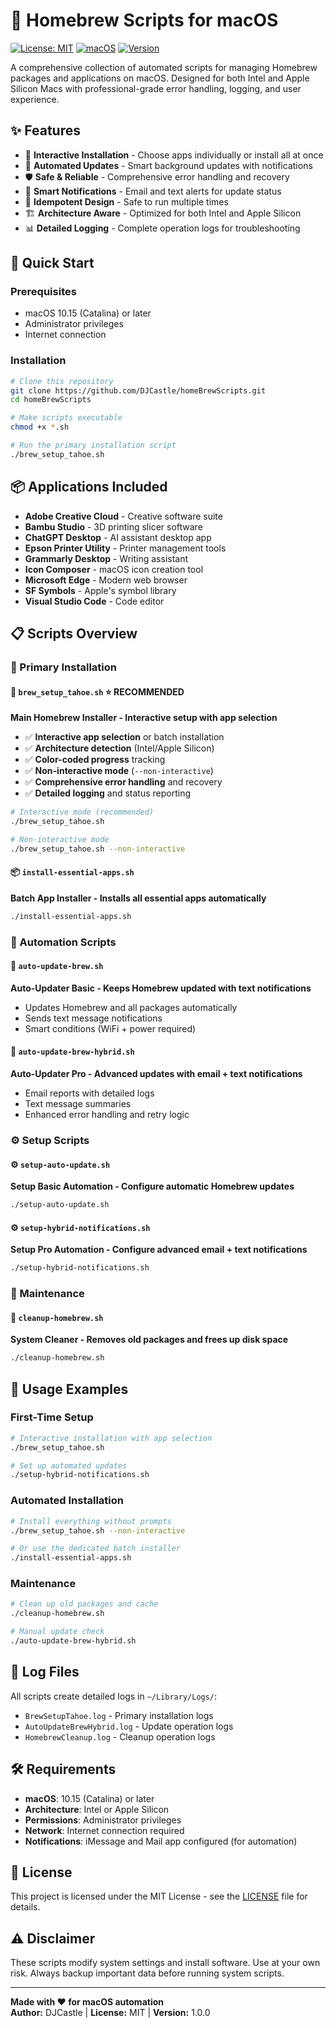 # 🍺 Homebrew Scripts for macOS

[![License: MIT](https://img.shields.io/badge/License-MIT-yellow.svg)](https://opensource.org/licenses/MIT)
[![macOS](https://img.shields.io/badge/macOS-10.15%2B-blue.svg)](https://www.apple.com/macos/)
[![Version](https://img.shields.io/badge/version-1.0.0-green.svg)](https://github.com/DJCastle/homeBrewScripts/releases)

A comprehensive collection of automated scripts for managing Homebrew packages and applications on macOS. Designed for both Intel and Apple Silicon Macs with professional-grade error handling, logging, and user experience.

## ✨ Features

- 🎯 **Interactive Installation** - Choose apps individually or install all at once
- 🤖 **Automated Updates** - Smart background updates with notifications
- 🛡️ **Safe & Reliable** - Comprehensive error handling and recovery
- 📱 **Smart Notifications** - Email and text alerts for update status
- 🔄 **Idempotent Design** - Safe to run multiple times
- 🏗️ **Architecture Aware** - Optimized for both Intel and Apple Silicon
- 📊 **Detailed Logging** - Complete operation logs for troubleshooting

## 🚀 Quick Start

### Prerequisites

- macOS 10.15 (Catalina) or later
- Administrator privileges
- Internet connection

### Installation

```bash
# Clone this repository
git clone https://github.com/DJCastle/homeBrewScripts.git
cd homeBrewScripts

# Make scripts executable
chmod +x *.sh

# Run the primary installation script
./brew_setup_tahoe.sh
```

## 📦 Applications Included

- **Adobe Creative Cloud** - Creative software suite
- **Bambu Studio** - 3D printing slicer software
- **ChatGPT Desktop** - AI assistant desktop app
- **Epson Printer Utility** - Printer management tools
- **Grammarly Desktop** - Writing assistant
- **Icon Composer** - macOS icon creation tool
- **Microsoft Edge** - Modern web browser
- **SF Symbols** - Apple's symbol library
- **Visual Studio Code** - Code editor

## 📋 Scripts Overview

### 🎯 Primary Installation

#### 🍺 `brew_setup_tahoe.sh` ⭐ **RECOMMENDED**

**Main Homebrew Installer - Interactive setup with app selection**

- ✅ **Interactive app selection** or batch installation
- ✅ **Architecture detection** (Intel/Apple Silicon)
- ✅ **Color-coded progress** tracking
- ✅ **Non-interactive mode** (`--non-interactive`)
- ✅ **Comprehensive error handling** and recovery
- ✅ **Detailed logging** and status reporting

```bash
# Interactive mode (recommended)
./brew_setup_tahoe.sh

# Non-interactive mode
./brew_setup_tahoe.sh --non-interactive
```

#### 📦 `install-essential-apps.sh`

**Batch App Installer - Installs all essential apps automatically**

```bash
./install-essential-apps.sh
```

### 🤖 Automation Scripts

#### 🤖 `auto-update-brew.sh`

**Auto-Updater Basic - Keeps Homebrew updated with text notifications**

- Updates Homebrew and all packages automatically
- Sends text message notifications
- Smart conditions (WiFi + power required)

#### 🤖 `auto-update-brew-hybrid.sh`

**Auto-Updater Pro - Advanced updates with email + text notifications**

- Email reports with detailed logs
- Text message summaries
- Enhanced error handling and retry logic

### ⚙️ Setup Scripts

#### ⚙️ `setup-auto-update.sh`

**Setup Basic Automation - Configure automatic Homebrew updates**

```bash
./setup-auto-update.sh
```

#### ⚙️ `setup-hybrid-notifications.sh`

**Setup Pro Automation - Configure advanced email + text notifications**

```bash
./setup-hybrid-notifications.sh
```

### 🧹 Maintenance

#### 🧹 `cleanup-homebrew.sh`

**System Cleaner - Removes old packages and frees up disk space**

```bash
./cleanup-homebrew.sh
```

## 🔧 Usage Examples

### First-Time Setup

```bash
# Interactive installation with app selection
./brew_setup_tahoe.sh

# Set up automated updates
./setup-hybrid-notifications.sh
```

### Automated Installation

```bash
# Install everything without prompts
./brew_setup_tahoe.sh --non-interactive

# Or use the dedicated batch installer
./install-essential-apps.sh
```

### Maintenance

```bash
# Clean up old packages and cache
./cleanup-homebrew.sh

# Manual update check
./auto-update-brew-hybrid.sh
```

## 📁 Log Files

All scripts create detailed logs in `~/Library/Logs/`:

- `BrewSetupTahoe.log` - Primary installation logs
- `AutoUpdateBrewHybrid.log` - Update operation logs
- `HomebrewCleanup.log` - Cleanup operation logs

## 🛠️ Requirements

- **macOS**: 10.15 (Catalina) or later
- **Architecture**: Intel or Apple Silicon
- **Permissions**: Administrator privileges
- **Network**: Internet connection required
- **Notifications**: iMessage and Mail app configured (for automation)

## 📄 License

This project is licensed under the MIT License - see the [LICENSE](LICENSE) file for details.

## ⚠️ Disclaimer

These scripts modify system settings and install software. Use at your own risk. Always backup important data before running system scripts.

---

**Made with ❤️ for macOS automation**  
**Author:** DJCastle | **License:** MIT | **Version:** 1.0.0

